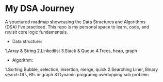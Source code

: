 # My DSA Journey

A structured roadmap showcasing the Data Structures and Algorithms (DSA) I’ve practiced. This repo is my personal space to learn, code, and revisit core logic fundamentals.


* Data structure:


1.Array & String
2.Linkedlist
3.Stack & Queue
4.Trees, heap, graph



* Algorithm:

  
1.Sorting
Bubble, selection, insertion, merge, quick
2.Searching
Liner, Binary search
Dfs, Bfs in graph
3.Dynamic programig
overlopping sub problem
  


